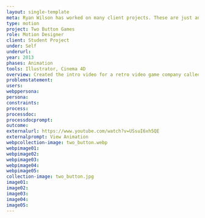 ```yaml
---
layout: single-template
meta: Ryan Wilson has worked on many client projects. These are just an example of some of the excellent product design work that he could do on your project.
type: motion
project: Two Button Games
role: Motion Designer
client: Student Project
under: Self
underurl:
year: 2013
phases: Animation
tools: Illustrator, Cinema 4D
overview: Created the intro video for a retro video game company called Two Button Games.
problemstatement:
users:
webppersona:
persona:
constraints:
process:
processdoc:
processdocprompt:
outcome:
externalurl: https://www.youtube.com/watch?v=USsuI6xh5QE
externalprompt: View Animation
webpcollection-image: two_button.webp
webpimage01:
webpimage02:
webpimage03:
webpimage04:
webpimage05:
collection-image: two_button.jpg
image01:
image02:
image03:
image04:
image05:
---
```

